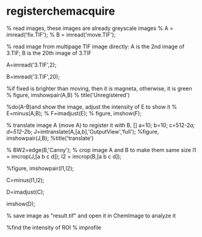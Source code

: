 # registerchemacquire
% read images, these images are already greyscale images
% A = imread('fix.TIF');
% B = imread('move.TIF');

% read image from multipage TIF image directly: A is the 2nd image of 3.TIF; B is the 20th image of 3.TIF

A=imread('3.TIF',2);

B=imread('3.TIF',20);

%if fixed is brighter than moving, then it is magneta, otherwise, it is green
% figure, imshowpair(A,B)
% title('Unregistered')

%do(A-B)and show the image, adjust the intensity of E to show it 
% E=minus(A,B);
% F=imadjust(E);
% figure, imshow(F);

% translate image A (move A) to register it with B, []
a=10;
b=10;
c=512-2*a;
d=512-2*b;
J=imtranslate(A,[a,b],'OutputView','full');
%figure, imshowpair(J,B);
%title('translate')

% BW2=edge(B,'Canny');
% crop image A and B to make them same size
I1 = imcrop(J,[a b c d]);
I2 = imcrop(B,[a b c d]);

%figure, imshowpair(I1,I2);

C=minus(I1,I2);


D=imadjust(C);


imshow(D);

% save image as "result.tif" and open it in ChemImage to analyze it

%find the intensity of ROI
% improfile




